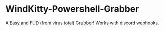 # WindKitty-Powershell-Grabber
A Easy and FUD (from virus total) Grabber! Works with discord webhooks.
